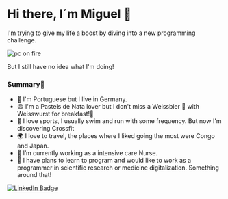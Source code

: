 


# Hi there, I´m Miguel 👋

I'm trying to give my life a boost by diving into a new programming challenge. 

![pc on fire](https://media.giphy.com/media/g79am6uuZJKSc/giphy.gif)

But I still have no idea what I'm doing!

### Summary👋
- 🌱 I'm Portuguese but I live in Germany. 
- 😄 I'm a Pasteis de Nata lover but I don't miss a Weissbier :beer: with Weisswurst for breakfast!:pretzel:	
- :running_shirt_with_sash:	I love sports, I usually swim and run with some frequency. But now I'm discovering Crossfit 
- :earth_africa:	I love to travel, the places where I liked going the most were Congo and Japan.
- :hospital: I’m currently working as a intensive care Nurse.
- 👯 I have plans to learn to program and would like to work as a programmer in scientific research or medicine digitalization. Something around that!



[![LinkedIn Badge](https://img.shields.io/badge/-LinkedIn-blue?style=social&logo=Linkedin&logoColor=blue&link=https://www.linkedin.com/in/miguel-pinto-8550153b)](https://www.linkedin.com/in/miguel-pinto-8550153b/)






<!--
**MiketheBite/mikethebite** is a ✨ _special_ ✨ repository because its `README.md` (this file) appears on your GitHub profile.

Here are some ideas to get you started:

- 🔭 I’m currently working on ...
- 🌱 I’m currently learning ...
- 👯 I’m looking to collaborate on ...
- 🤔 I’m looking for help with ...
- 💬 Ask me about ...
- 📫 How to reach me: ...
- 😄 Pronouns: ...
- ⚡ Fun fact: ...
-->
